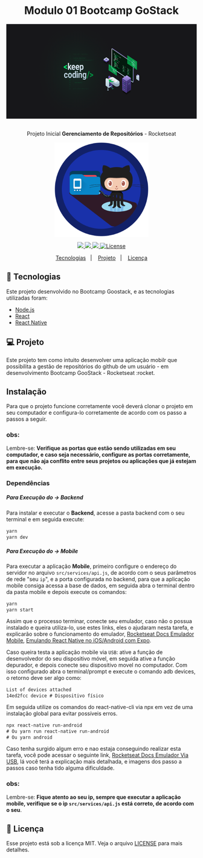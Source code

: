 <h1 align="center"> <strong> Modulo 01 Bootcamp GoStack </strong> </h1>

<div align="center">
  <img  height="250" width="550" src="./tmp/img/WallpaperBootcamp.png" align="center"></img>
</div>

<br />

<p align="center">Projeto Inicial <strong>Gerenciamento de Repositórios</strong> - Rocketseat</p>

<div align="center">
  <img height="250" width="250" src="./tmp/img/gestRepo.png" align="center"></img>
</div>

<p align="center">
  <a aria-label="Versão do Node" href="#">
    <img src="https://img.shields.io/badge/node.js@lts-12.16.2-informational?logo=Node.JS"></img>
  </a>

  <a aria-label="Versão do React Native" href="#">
    <img src="https://img.shields.io/badge/react_native-0.62.2-informational?logo=react"></img>
  </a>
    
  <a aria-label="Rocketseat" href="#">
    <img src="https://img.shields.io/badge/OmniStack-done-green?logo=data:image/png;base64,iVBORw0KGgoAAAANSUhEUgAAABAAAAAQCAMAAAAoLQ9TAAAALVBMVEVHcExxWsF0XMJzXMJxWcFsUsD///9jRrzY0u6Xh9Gsn9n39fyMecy0qd2bjNJWBT0WAAAABHRSTlMA2Do606wF2QAAAGlJREFUGJVdj1cWwCAIBLEsRU3uf9xobDH8+GZwUYi8i6ucJwrxKE+7D0G9Q4vlYqtmCSjndr4CgCgzlyFgfKfKCVO0LrPKjmiqMxGXkJwNnXskqWG+1oSM+BSwD8f29YLNjvx/OQrn+g99oQSoNmt3PgAAAABJRU5ErkJggg=="></img>
  </a>

  <a aria-label="License" href="#">
    <img alt="License" src="https://img.shields.io/badge/license-MIT-brightgreen"></img>
  </a>
</p>

<p align="center">
  <a href="#rocket-tecnologias">Tecnologias</a>&nbsp;&nbsp;&nbsp;|&nbsp;&nbsp;&nbsp;
  <a href="#-projeto">Projeto</a>&nbsp;&nbsp;&nbsp;|&nbsp;&nbsp;&nbsp;
  <a href="#memo-licença">Licença</a>
</p>

## :rocket: Tecnologias

Este projeto desenvolvido no Bootcamp Goostack, e as tecnologias utilizadas foram:

- [Node.js](https://nodejs.org/en/)
- [React](https://reactjs.org)
- [React Native](https://facebook.github.io/react-native/)

## 💻 Projeto

Este projeto tem como intuito desenvolver uma aplicação mobilr que possibilita a gestão de repositórios do github de um usuário - em desenvolvimento Bootcamp GooStack - Rocketseat :rocket.

## Instalação
Para que o projeto funcione corretamente você deverá clonar o projeto em seu computador e configura-lo corretamente de acordo com os passo a passos a seguir.

### obs:
Lembre-se: **Verifique as portas que estão sendo utilizadas em seu computador, e caso seja necessário, configure as portas corretamente, para que não aja conflito entre seus projetos ou aplicações que já estejam em execução.**

### Dependências

##### Para Execução do -> Backend
Para instalar e executar o **Backend**, acesse a pasta backend com o seu terminal e em seguida execute:
```bash
yarn
yarn dev
```

##### Para Execução do ->  Mobile
Para executar a aplicação **Mobile**, primeiro configure o endereço do servidor no arquivo `src/services/api.js`, de acordo com o seus parâmetros de rede "seu `ip`", e a porta configurada no backend, para que a aplicação mobile consiga acessa a base de dados, em seguida abra o terminal dentro da pasta mobile e depois execute os comandos:
```
yarn
yarn start
```
Assim que o processo terminar, conecte seu emulador, caso não o possua instalado e queira utiliza-lo, use estes links, eles o ajudaram nesta tarefa, e explicarão sobre o funcionamento do emulador, [Rocketseat Docs Emulador Mobile](https://docs.rocketseat.dev/ambiente-react-native/android/emulador), [Emulando React Native no iOS/Android com Expo](https://www.youtube.com/watch?v=eSjFDWYkdxM).

Caso queira testa a aplicação mobile via `USB`: ative a função de desenvolvedor do seu dispositivo móvel, em seguida ative a função depurador, e depois conecte seu dispositivo movel no computador. Com isso configurado abra o terminal/prompt e execute o comando adb devices, o retorno deve ser algo como:

```
List of devices attached
14ed2fcc device # Dispositivo físico
```

Em seguida utilize os comandos do react-native-cli via npx em vez de uma instalação global para evitar possíveis erros.

```
npx react-native run-android
# Ou yarn run react-native run-android
# Ou yarn android
```

Caso tenha surgido algum erro e nao estaja conseguindo realizar esta tarefa, você pode acessar o seguinte link, [Rocketseat Docs Emulador Via USB](https://react-native.rocketseat.dev/usb/android), lá você terá a explicação mais detalhada, e imagens dos passo a passos caso tenha tido alguma dificuldade.

### obs:
Lembre-se: **Fique atento ao seu ip, sempre que executar a aplicação mobile, verifique se o ip `src/services/api.js` está correto, de acordo com o seu**.

## :memo: Licença

Esse projeto está sob a licença MIT. Veja o arquivo [LICENSE](LICENSE.md) para mais detalhes.